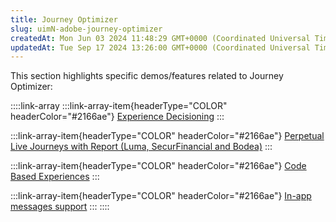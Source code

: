 ```yaml
---
title: Journey Optimizer
slug: uimN-adobe-journey-optimizer
createdAt: Mon Jun 03 2024 11:48:29 GMT+0000 (Coordinated Universal Time)
updatedAt: Tue Sep 17 2024 13:26:00 GMT+0000 (Coordinated Universal Time)
---
```


This section highlights specific demos/features related to Journey Optimizer:

::::link-array
:::link-array-item{headerType="COLOR" headerColor="#2166ae"}
[Experience Decisioning](<../Demo System Next/Experience Decisioning.md>)&#x20;
:::

:::link-array-item{headerType="COLOR" headerColor="#2166ae"}
[Perpetual Live Journeys with Report (Luma, SecurFinancial and Bodea)](<../Demo System Next/Perpetual Live Journeys with Report _Luma_ SecurFinancial and Bodea_.md>)&#x20;
:::

:::link-array-item{headerType="COLOR" headerColor="#2166ae"}
[Code Based Experiences](<../Demo System Next/Code Based Experiences.md>)&#x20;
:::

:::link-array-item{headerType="COLOR" headerColor="#2166ae"}
[In-app messages support](<../Demo System Next/In-app messages support.md>)&#x20;
:::
::::




